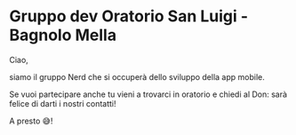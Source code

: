 # Gruppo dev Oratorio San Luigi - Bagnolo Mella

Ciao,

siamo il gruppo Nerd che si occuperà dello sviluppo della app mobile.

Se vuoi partecipare anche tu vieni a trovarci in oratorio e chiedi al Don: sarà
felice di darti i nostri contatti!

A presto 😅!
